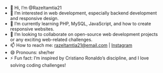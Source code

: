 - 👋 Hi, I’m @Razeltamtia21
- 👀 I’m interested in web development, especially backend development and responsive design.
- 🌱 I’m currently learning PHP, MySQL, JavaScript, and how to create responsive websites.
- 💞️ I’m looking to collaborate on open-source web development projects or any exciting web-related challenges.
- 📫 How to reach me: razeltamtia21@email.com | [Instagram](https://www.instagram.com/rzlmcl21)
- 😄 Pronouns: she/her
- ⚡ Fun fact: I’m inspired by Cristiano Ronaldo’s discipline, and I love solving coding challenges!
